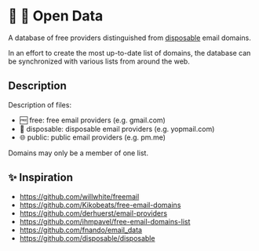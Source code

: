 # 📧 📂 Open Data

A database of free providers distinguished from [disposable](http://en.wikipedia.org/wiki/Disposable_email_address)
email domains.

In an effort to create the most up-to-date list of domains, the database can be
synchronized with various lists from around the web.

## Description

Description of files:
- 🆓 free: free email providers (e.g. gmail.com)
- 🚮 disposable: disposable email providers (e.g. yopmail.com)
- 🌐 public: public email providers (e.g. pm.me)

Domains may only be a member of one list.

## ✨ Inspiration

- https://github.com/willwhite/freemail
- https://github.com/Kikobeats/free-email-domains
- https://github.com/derhuerst/email-providers
- https://github.com/ihmpavel/free-email-domains-list
- https://github.com/fnando/email_data
- https://github.com/disposable/disposable
